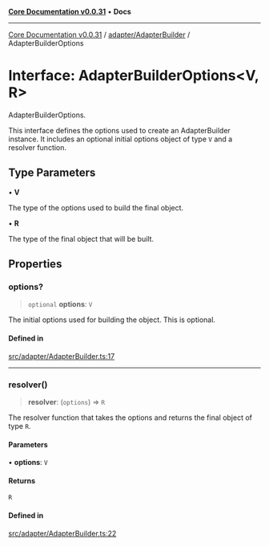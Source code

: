 [**Core Documentation v0.0.31**](../../../README.md) • **Docs**

***

[Core Documentation v0.0.31](../../../modules.md) / [adapter/AdapterBuilder](../README.md) / AdapterBuilderOptions

# Interface: AdapterBuilderOptions\<V, R\>

AdapterBuilderOptions.

This interface defines the options used to create an AdapterBuilder instance.
It includes an optional initial options object of type `V` and a resolver function.

## Type Parameters

• **V**

The type of the options used to build the final object.

• **R**

The type of the final object that will be built.

## Properties

### options?

> `optional` **options**: `V`

The initial options used for building the object. This is optional.

#### Defined in

[src/adapter/AdapterBuilder.ts:17](https://github.com/stonemjs/core/blob/c4dbb69a8c86aa6134b62f7d9cac7dabb444c749/src/adapter/AdapterBuilder.ts#L17)

***

### resolver()

> **resolver**: (`options`) => `R`

The resolver function that takes the options and returns the final object of type `R`.

#### Parameters

• **options**: `V`

#### Returns

`R`

#### Defined in

[src/adapter/AdapterBuilder.ts:22](https://github.com/stonemjs/core/blob/c4dbb69a8c86aa6134b62f7d9cac7dabb444c749/src/adapter/AdapterBuilder.ts#L22)
